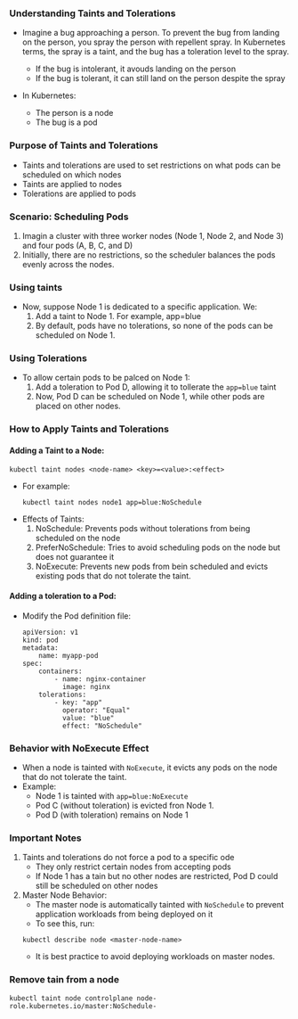 ### Understanding Taints and Tolerations

- Imagine a bug approaching a person. To prevent the bug from landing on the person, you spray the person with repellent spray. In Kubernetes terms, the spray is a taint, and the bug has a toleration level to the spray.

  - If the bug is intolerant, it avouds landing on the person
  - If the bug is tolerant, it can still land on the person despite the spray

- In Kubernetes:
  - The person is a node
  - The bug is a pod

### Purpose of Taints and Tolerations

- Taints and tolerations are used to set restrictions on what pods can be scheduled on which nodes
- Taints are applied to nodes
- Tolerations are applied to pods

### Scenario: Scheduling Pods

1. Imagin a cluster with three worker nodes (Node 1, Node 2, and Node 3) and four pods (A, B, C, and D)
2. Initially, there are no restrictions, so the scheduler balances the pods evenly across the nodes.

### Using taints

- Now, suppose Node 1 is dedicated to a specific application. We:
  1. Add a taint to Node 1. For example, app=blue
  2. By default, pods have no tolerations, so none of the pods can be scheduled on Node 1.

### Using Tolerations

- To allow certain pods to be palced on Node 1:
  1. Add a toleration to Pod D, allowing it to tollerate the <code>app=blue</code> taint
  2. Now, Pod D can be scheduled on Node 1, while other pods are placed on other nodes.

### How to Apply Taints and Tolerations

#### Adding a Taint to a Node:

```
kubectl taint nodes <node-name> <key>=<value>:<effect>
```

- For example:
  ```
  kubectl taint nodes node1 app=blue:NoSchedule
  ```
- Effects of Taints:
  1. NoSchedule: Prevents pods without tolerations from being scheduled on the node
  2. PreferNoSchedule: Tries to avoid scheduling pods on the node but does not guarantee it
  3. NoExecute: Prevents new pods from bein scheduled and evicts existing pods that do not tolerate the taint.

#### Adding a toleration to a Pod:

- Modify the Pod definition file:
  ```
  apiVersion: v1
  kind: pod
  metadata:
      name: myapp-pod
  spec:
      containers:
          - name: nginx-container
            image: nginx
      tolerations:
          - key: "app"
            operator: "Equal"
            value: "blue"
            effect: "NoSchedule"
  ```

### Behavior with NoExecute Effect

- When a node is tainted with <code>NoExecute</code>, it evicts any pods on the node that do not tolerate the taint.
- Example:
  - Node 1 is tainted with <code>app=blue:NoExecute</code>
  - Pod C (without toleration) is evicted fron Node 1.
  - Pod D (with toleration) remains on Node 1

### Important Notes

1. Taints and tolerations do not force a pod to a specific ode
   - They only restrict certain nodes from accepting pods
   - If Node 1 has a tain but no other nodes are restricted, Pod D could still be scheduled on other nodes
2. Master Node Behavior:
   - The master node is automatically tainted with <code>NoSchedule</code> to prevent application workloads from being deployed on it
   - To see this, run:
   ```
   kubectl describe node <master-node-name>
   ```
   - It is best practice to avoid deploying workloads on master nodes.

### Remove tain from a node

```
kubectl taint node controlplane node-role.kubernetes.io/master:NoSchedule-
```
